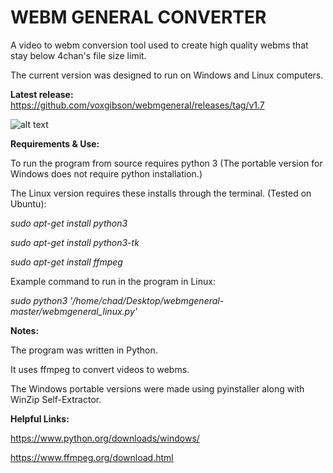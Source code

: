 # WEBM GENERAL CONVERTER
A video to webm conversion tool used to create high quality webms that stay below 4chan's file size limit.

The current version was designed to run on Windows and Linux computers. 

**Latest release:** https://github.com/voxgibson/webmgeneral/releases/tag/v1.7

![alt text](https://i.imgur.com/fH2DgH0.png)

**Requirements & Use:** 

To run the program from source requires python 3 (The portable version for Windows does not require python installation.)

The Linux version requires these installs through the terminal. (Tested on Ubuntu):

*sudo apt-get install python3*

*sudo apt-get install python3-tk*

*sudo apt-get install ffmpeg*

Example command to run in the program in Linux:

*sudo python3 '/home/chad/Desktop/webmgeneral-master/webmgeneral_linux.py'*

**Notes:**

The program was written in Python.

It uses ffmpeg to convert videos to webms.

The Windows portable versions were made using pyinstaller along with WinZip Self-Extractor.

**Helpful Links:**

https://www.python.org/downloads/windows/

https://www.ffmpeg.org/download.html
